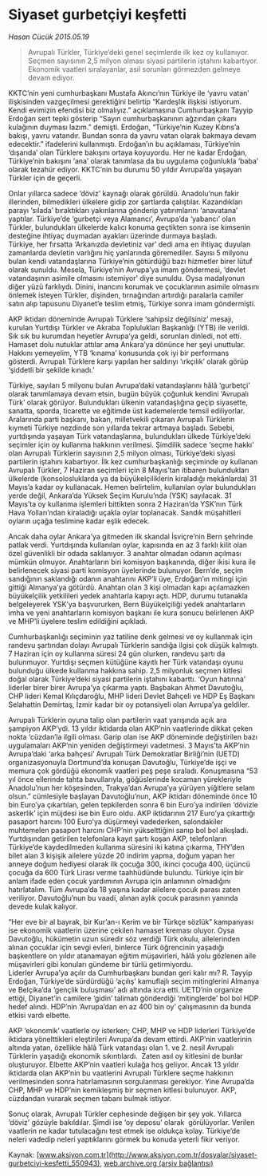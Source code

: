 # Siyaset gurbetçiyi keşfetti

*Hasan Cücük 2015.05.19*

<div class="pNewsDetailMainContent" itemprop="articleBody">
 <blockquote>
  <p>
   Avrupalı Türkler, Türkiye’deki genel seçimlerde ilk kez oy kullanıyor. Seçmen sayısının 2,5 milyon olması siyasi partilerin iştahını kabartıyor. Ekonomik vaatleri sıralayanlar, asıl sorunları görmezden gelmeye devam ediyor.
  </p>
 </blockquote>
 <p>
  KKTC’nin yeni cumhurbaşkanı Mustafa Akıncı’nın Türkiye ile ‘yavru vatan’ ilişkisinden vazgeçilmesi gerektiğini belirtip “Kardeşlik ilişkisi istiyorum. Kendi evimizin efendisi biz olmalıyız.” açıklamasına Cumhurbaşkanı Tayyip Erdoğan sert tepki gösterip “Sayın cumhurbaşkanının ağzından çıkanı kulağının duyması lazım.” demişti. Erdoğan, “Türkiye’nin Kuzey Kıbrıs’a bakışı, yavru vatandır. Bundan sonra da yavru vatan olarak bakmaya devam edecektir.” ifadelerini kullanmıştı. Erdoğan’ın bu açıklaması, Türkiye’nin ‘dışarıda’ olan Türklere bakışını ortaya koyuyordu. Her ne kadar Erdoğan, Türkiye’nin bakışını ‘ana’ olarak tanımlasa da bu uygulama çoğunlukla ‘baba’ olarak tezahür ediyor. KKTC’nin bu durumu 50 yıldır Avrupa’da yaşayan Türkler için de geçerli.
 </p>
 <p>
  Onlar yıllarca sadece ‘döviz’ kaynağı olarak görüldü. Anadolu’nun fakir illerinden, bilmedikleri ülkelere gidip zor şartlarda çalıştılar. Kazandıkları parayı ‘sılada’ bıraktıkları yakınlarına gönderip yatırımlarını ‘anavatana’ yaptılar. Türkiye’de ‘gurbetçi veya Alamancı’, Avrupa’da ‘yabancı’ olan Türkler, bulundukları ülkelerde kalıcı konuma geçtikten sonra ise kimsenin desteğine ihtiyaç duymadan ayakları üzerinde durmaya başladı.
  <br>
   Türkiye, her fırsatta ‘Arkanızda devletiniz var’ dedi ama en ihtiyaç duyulan zamanlarda devletin varlığını hiç yanlarında göremediler. Sayısı 5 milyonu bulan kendi vatandaşlarına Türkiye’nin götürdüğü bazı hizmetler birer lütuf olarak sunuldu. Mesela, Türkiye’nin Avrupa’ya imam göndermesi, ‘devlet vatandaşının asimile olmasını istemiyor’ diye sunuldu. Oysa madalyonun diğer yüzü farklıydı. Dinini, inancını korumak ve çocuklarının asimile olmasını önlemek isteyen Türkler, dişinden, tırnağından artırdığı paralarla camiler satın alıp tapusunu Diyanet’e teslim etmiş, Türkiye sonra imam göndermişti.
  </br>
 </p>
 <p>
  AKP iktidarı döneminde Avrupalı Türklere ‘sahipsiz değilsiniz’ mesajı, kurulan Yurtdışı Türkler ve Akraba Toplulukları Başkanlığı (YTB) ile verildi. Sık sık bu kurumdan heyetler Avrupa’ya geldi, sorunları dinledi, not etti. Hamaset dolu nutuklar attılar ama Ankara’ya dönünce her şeyi unuttular. Hakkını yemeyelim, YTB ‘kınama’ konusunda çok iyi bir performans gösterdi. Avrupalı Türklere karşı yapılan her saldırıyı ‘ırkçılık’ olarak görüp ‘şiddetli bir şekilde kınadı.’
 </p>
 <p>
  Türkiye, sayıları 5 milyonu bulan Avrupa’daki vatandaşlarını hâlâ ‘gurbetçi’ olarak tanımlamaya devam etsin, bugün büyük çoğunluk kendini ‘Avrupalı Türk’ olarak görüyor. Bulundukları ülkenin vatandaşlığına geçip siyasette, sanatta, sporda, ticarette ve eğitimde üst kademelerde temsil ediliyorlar. Aralarında parti başkanı, bakan, milletvekili çıkaran Avrupalı Türklerin kıymeti Türkiye nezdinde son yıllarda tekrar artmaya başladı. Sebebi, yurtdışında yaşayan Türk vatandaşlarına, bulundukları ülkede Türkiye’deki seçimler için oy kullanma hakkının verilmesi. Şimdilik sadece ‘seçme hakkı’ olan Avrupalı Türklerin sayısının 2,5 milyon olması, Türkiye’deki siyasi partilerin iştahını kabartıyor. İlk kez cumhurbaşkanlığı seçiminde oy kullanan Avrupalı Türkler, 7 Haziran seçimleri için 8 Mayıs’tan itibaren bulundukları ülkelerde (konsolosluklarda ya da büyükelçiliklerin kiraladığı mekânlarda) 31 Mayıs’a kadar oy kullanacak. Hemen belirtelim, kullanılan oylar bulundukları yerde değil, Ankara’da Yüksek Seçim Kurulu’nda (YSK) sayılacak. 31 Mayıs’ta oy kullanma işlemleri bittikten sonra 2 Haziran’da YSK’nın Türk Hava Yolları’ndan kiraladığı uçakla oylar toplanacak. Sandık müşahitleri oyların uçağa teslimine kadar eşlik edecek.
 </p>
 <p>
  Ancak daha oylar Ankara’ya gitmeden ilk skandal İsviçre’nin Bern şehrinde patlak verdi. Yurtdışında kullanılan oylar, kapısında en az 3 farklı kilit olan özel güvenlikli bir odada saklanıyor. 3 anahtar olmadan odanın açılması mümkün olmuyor. Anahtarların biri komisyon başkanında, diğer ikisi kura ile belirlenecek siyasi parti komisyon üyelerinde bulunuyor. Bern’de, seçim sandığının saklandığı odanın anahtarını AKP’li üye, Erdoğan’ın mitingi için gittiği Almanya’ya götürdü. Anahtarı olan 3 kişi olmadan kapı açılamazken büyükelçilik yetkilileri yedek anahtarla kapıyı açtı. HDP, durumu tutanakla belgeleyerek YSK’ya başvururken, Bern Büyükelçiliği yedek anahtarların imha ve yeni anahtarların komisyon başkanı ile kura sonucu belirlenen AKP ve MHP’li üyelere teslim edildiğini açıkladı.
 </p>
 <p>
  Cumhurbaşkanlığı seçiminin yaz tatiline denk gelmesi ve oy kullanmak için randevu şartından dolayı Avrupalı Türklerin sandığa ilgisi çok düşük kalmıştı. 7 Haziran için oy kullanma süresi 24 gün olurken, randevu şartı da bulunmuyor. Yurtdışı seçmen kütüğüne kayıtlı her Türk vatandaşı oyunu bulunduğu ülkede kullanma hakkına sahip. 2,5 milyonluk seçmen kitlesi doğal olarak Türkiye’deki siyasi partilerin iştahını kabarttı. ‘Oyun hatırına’ liderler birer birer Avrupa’ya çıkarma yaptı. Başbakan Ahmet Davutoğlu, CHP lideri Kemal Kılıçdaroğlu, MHP lideri Devlet Bahçeli ve HDP Eş Başkanı Selahattin Demirtaş, İzmir kadar bir oy potansiyeli olan Avrupa’ya geldiler.
 </p>
 <p>
  Avrupalı Türklerin oyuna talip olan partilerin vaat yarışında açık ara şampiyon AKP’ydi. 13 yıldır iktidarda olan AKP’nin vaatlerinde dikkat çeken nokta ‘cüzdan’la ilgili olması. Garip olan ise AKP döneminde değiştirilen bazı uygulamaları AKP’nin yeniden değiştirmeyi vadetmesi. 3 Mayıs’ta AKP’nin Avrupa’daki ‘arka bahçesi’ Avrupalı Türk Demokratlar Birliği’nin (UETD) organizasyonuyla Dortmund’da konuşan Davutoğlu, Türkiye’de işçi ve memura çok gördüğü ekonomik vaatleri peş peşe sıraladı. Konuşmasına “53 yıl önce ellerinde tahta bavullarıyla, göğüslerinde kocaman yürekleriyle Anadolu’nun her köşesinden, Trakya’dan Avrupa’ya yürüyen yiğitlere selam olsun.” cümlesiyle başlayan Davutoğlu’nun, AKP iktidarı döneminde önce 10 bin Euro’ya çıkartılan, gelen tepkilerden sonra 6 bin Euro’ya indirilen ‘dövizle askerlik’ için müjdesi ise bin Euro oldu. AKP iktidarının 217 Euro’ya çıkarttığı pasaport harcını 100 Euro’ya düşürmeyi vadederken, salondakiler muhtemelen pasaport harcını CHP’nin yükselttiğini sanıp bol bol alkışladı. Yurtdışından getirilen telefonlara kayıt şartı koşan AKP, telefonların Türkiye’de kaydedilmeden kullanma süresini iki katına çıkarma, THY’den bilet alan 3 kişişik ailelere yüzde 20 indirim yapma, doğum yapan her anneye doğum hediyesi olarak ilk çocuğa 300, ikinci çocuğa 400, üçüncü çocuğa da 600 Türk Lirası verme taahhüdünde bulundu. Türkiye için bir anlam ifade eden çocuk yardımının Avrupa için anlamının olmadığını hatırlatalım. Tüm Avrupa’da 18 yaşına kadar ailelere çocuk parası zaten veriliyor. Davutoğlu’nun bu vaadi, alınan aylık çocuk parasının yanında devede kulak kalıyor.
 </p>
 <p>
  “Her eve bir al bayrak, bir Kur’an-ı Kerim ve bir Türkçe sözlük” kampanyası ise ekonomik vaatlerin üzerine çekilen hamaset kreması oluyor. Oysa Davutoğlu, hükümetin uzun süredir söz verdiği Türk okulu, ailelerinden alınan çocuklar için sevgi evleri, binlerce Türk öğrencinin yaşadığı başkentlere on yıldır atanamayan eğitim müşavirleri, hâlâ yolu gözlenen aile müşavirleri gibi konuları gündeme bir türlü getirmiyordu.
  <br>
   Liderler Avrupa’ya açılır da Cumhurbaşkanı bundan geri kalır mı? R. Tayyip Erdoğan, Türkiye’de sürdürdüğü ‘açılış’ kamuflajlı seçim mitinglerini Almanya ve Belçika’da ‘gençlik buluşması’ adı altında icra etti. UETD’nin organize ettiği, Diyanet’in camilere ‘gidin’ talimatı gönderdiği ‘mitinglerde’ bol bol HDP hedef alındı. HDP’nin ‘Avrupa’dan en az 400 bin oy’ çalışmasının da bunda etkisi vardı elbette.
  </br>
 </p>
 <p>
  AKP ‘ekonomik’ vaatlerle oy isterken; CHP, MHP ve HDP liderleri Türkiye’de iktidara yönelttikleri eleştirileri Avrupa’da devam ettirdi. AKP’nin vaatlerinin altında yatan, özellikle hâlâ Türk vatandaşı olan 1. ve 2. nesil Avrupalı Türklerin yaşadığı ekonomik sıkıntılardı.  Zaten asıl oy kitlesini de bunlar oluşturuyor. Elbette AKP’nin vaatleri kulağa hoş geliyor. Ancak 13 yıldır iktidarda olan AKP’nin bu vaatlerini Avrupalı Türklere seçme hakkının verilmesinden sonra hatırlamasının sorgulanması gerekiyor. Yine Avrupa’da CHP, MHP ve HDP’nin kemikleşmiş bir seçmen kitlesi bulunuyor. AKP, cüzdandan vurarak seçmen tabanı bulmak istiyor.
 </p>
 <p>
  Sonuç olarak, Avrupalı Türkler cephesinde değişen bir şey yok. Yıllarca ‘döviz’ gözüyle bakıldılar. Şimdi ise ‘oy deposu’ olarak  görülüyorlar. Verilen vaatlerin ne kadar tutulacağını test etmek ise oldukça kolay. Türkiye’de neleri vadedip neleri yaptıklarını görmek bu konuda yeterli fikir veriyor.
 </p>
</div>


Kaynak: [www.aksiyon.com.tr](http://www.aksiyon.com.tr/dosyalar/siyaset-gurbetciyi-kesfetti_550943), [web.archive.org (arşiv bağlantısı)](http://web.archive.org/web/20150718123207/http://www.aksiyon.com.tr/dosyalar/siyaset-gurbetciyi-kesfetti_550943)
